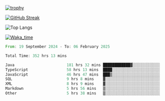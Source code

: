 <!--
**ren-joey/ren-joey** is a ✨ _special_ ✨ repository because its `README.md` (this file) appears on your GitHub profile.

Here are some ideas to get you started:

- 🔭 I’m currently working on ...
- 🌱 I’m currently learning ...
- 👯 I’m looking to collaborate on ...
- 🤔 I’m looking for help with ...
- 💬 Ask me about ...
- 📫 How to reach me: ...
- 😄 Pronouns: ...
- ⚡ Fun fact: ...
-->

[![trophy](https://github-profile-trophy.vercel.app/?username=ren-joey&theme=darkhub&column=5)](https://github.com/ren-joey)

[![GitHub Streak](https://streak-stats.demolab.com/?user=ren-joey&theme=dark)](https://github.com/ren-joey)

![Top Langs](https://github-readme-stats.vercel.app/api/top-langs?username=ren-joey&show_icons=true&layout=compact&locale=en&hide=html,CSS,scss,Pug,Twig&theme=dark)

[![Waka_time](https://github-readme-stats.vercel.app/api/wakatime?username=joeyren&theme=dark)](https://github.com/ren-joey)

<!--START_SECTION:waka-->

```rust
From: 19 September 2024 - To: 06 February 2025

Total Time: 352 hrs 13 mins

Java                       181 hrs 32 mins ████████████▓░░░░░░░░░░░░   50.73 %
TypeScript                 58 hrs 13 mins  ████░░░░░░░░░░░░░░░░░░░░░   16.27 %
JavaScript                 46 hrs 47 mins  ███▒░░░░░░░░░░░░░░░░░░░░░   13.07 %
SQL                        9 hrs 8 mins    ▓░░░░░░░░░░░░░░░░░░░░░░░░   02.55 %
XML                        8 hrs 9 mins    ▓░░░░░░░░░░░░░░░░░░░░░░░░   02.28 %
Markdown                   5 hrs 56 mins   ▒░░░░░░░░░░░░░░░░░░░░░░░░   01.66 %
Other                      5 hrs 38 mins   ▒░░░░░░░░░░░░░░░░░░░░░░░░   01.58 %
```

<!--END_SECTION:waka-->
